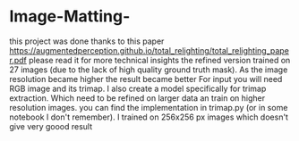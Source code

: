 # Image-Matting-
this project was done thanks to this paper
https://augmentedperception.github.io/total_relighting/total_relighting_paper.pdf
please read it for more technical insights
the refined version trained on 27 images (due to the lack of high quality ground truth mask). As the image resolution became higher the result became better 
For input you will need RGB image and its trimap. I also create a model specifically for trimap extraction. Which need to be refined on larger data an train on higher resolution images. you can find the implementation in trimap.py (or in some notebook I don't remember). I trained on 256x256 px images which doesn't give very goood result
